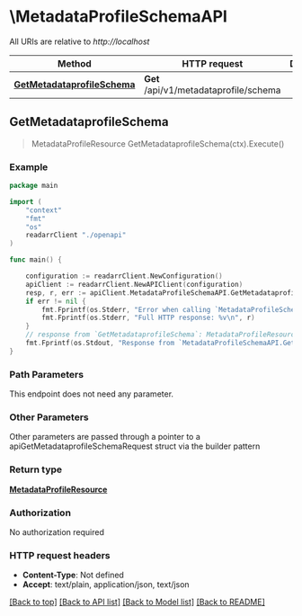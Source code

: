 # \MetadataProfileSchemaAPI

All URIs are relative to *http://localhost*

Method | HTTP request | Description
------------- | ------------- | -------------
[**GetMetadataprofileSchema**](MetadataProfileSchemaAPI.md#GetMetadataprofileSchema) | **Get** /api/v1/metadataprofile/schema | 



## GetMetadataprofileSchema

> MetadataProfileResource GetMetadataprofileSchema(ctx).Execute()



### Example

```go
package main

import (
    "context"
    "fmt"
    "os"
    readarrClient "./openapi"
)

func main() {

    configuration := readarrClient.NewConfiguration()
    apiClient := readarrClient.NewAPIClient(configuration)
    resp, r, err := apiClient.MetadataProfileSchemaAPI.GetMetadataprofileSchema(context.Background()).Execute()
    if err != nil {
        fmt.Fprintf(os.Stderr, "Error when calling `MetadataProfileSchemaAPI.GetMetadataprofileSchema``: %v\n", err)
        fmt.Fprintf(os.Stderr, "Full HTTP response: %v\n", r)
    }
    // response from `GetMetadataprofileSchema`: MetadataProfileResource
    fmt.Fprintf(os.Stdout, "Response from `MetadataProfileSchemaAPI.GetMetadataprofileSchema`: %v\n", resp)
}
```

### Path Parameters

This endpoint does not need any parameter.

### Other Parameters

Other parameters are passed through a pointer to a apiGetMetadataprofileSchemaRequest struct via the builder pattern


### Return type

[**MetadataProfileResource**](MetadataProfileResource.md)

### Authorization

No authorization required

### HTTP request headers

- **Content-Type**: Not defined
- **Accept**: text/plain, application/json, text/json

[[Back to top]](#) [[Back to API list]](../README.md#documentation-for-api-endpoints)
[[Back to Model list]](../README.md#documentation-for-models)
[[Back to README]](../README.md)

